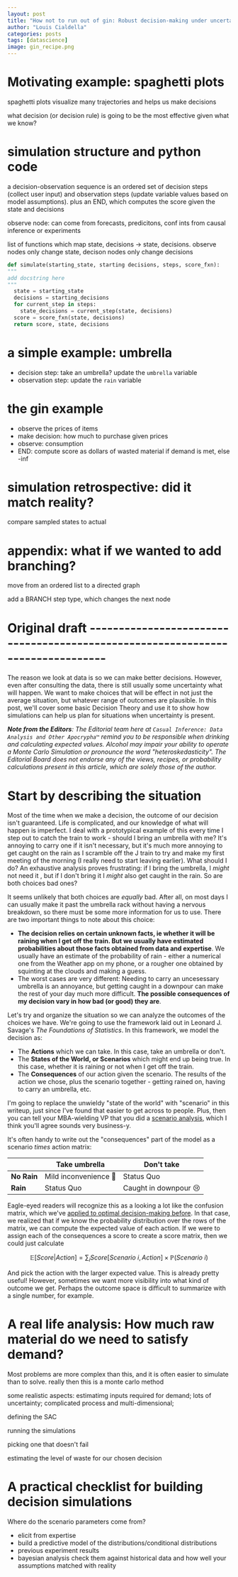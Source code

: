 ```yaml
---
layout: post
title: "How not to run out of gin: Robust decision-making under uncertainty using simulations"
author: "Louis Cialdella"
categories: posts
tags: [datascience]
image: gin_recipe.png
---
```


# Motivating example: spaghetti plots

spaghetti plots visualize many trajectories and helps us make decisions

what decision (or decision rule) is going to be the most effective given what we know?

# simulation structure and python code

a decision-observation sequence is an ordered set of decision steps (collect user input) and observation steps (update variable values based on model assumptions). plus an END, which computes the score given the state and decisions

observe node: can come from forecasts, predicitons, conf ints from causal inference or experiments

list of functions which map state, decisions -> state, decisions. observe nodes only change state, decison nodes only change decisions

```python
def simulate(starting_state, starting decisions, steps, score_fxn):
"""
add docstring here
"""
  state = starting_state
  decisions = starting_decisions
  for current_step in steps:
    state_decisions = current_step(state, decisions)
  score = score_fxn(state, decisions)
  return score, state, decisions
```

# a simple example: umbrella

* decision step: take an umbrella? update the `umbrella` variable
* observation step: update the `rain` variable

# the gin example

* observe the prices of items
* make decision: how much to purchase given prices
* observe: consumption
* END: compute score as dollars of wasted material if demand is met, else -inf

# simulation retrospective: did it match reality? 

compare sampled states to actual

# appendix: what if we wanted to add branching?

move from an ordered list to a directed graph

add a BRANCH step type, which changes the next node

# Original draft -------------------------------------------------------------------------------

The reason we look at data is so we can make better decisions. However, even after consulting the data, there is still usually some uncertainty what will happen. We want to make choices that will be effect in not just the average situation, but whatever range of outcomes are plausible. In this post, we'll cover some basic Decision Theory and use it to show how simulations can help us plan for situations when uncertainty is present.

_**Note from the Editors**: The Editorial team here at `Casual Inference: Data Analysis and Other Apocrypha™` remind you to be responsible when drinking and calculating expected values. Alcohol may impair your ability to operate a Monte Carlo Simulation or pronounce the word "heteroskedasticity". The Editorial Board does not endorse any of the views, recipes, or probability calculations present in this article, which are solely those of the author._

# Start by describing the situation

Most of the time when we make a decision, the outcome of our decision isn't guaranteed. Life is complicated, and our knowledge of what will happen is imperfect. I deal with a prototypical example of this every time I step out to catch the train to work - should I bring an umbrella with me? It's annoying to carry one if it isn't necessary, but it's much more annoying to get caught on the rain as I scramble off the J train to try and make my first meeting of the morning (I really need to start leaving earlier). What should I do? An exhaustive analysis proves frustrating: if I bring the umbrella, I _might_ not need it , but if I don't bring it I _might_ also get caught in the rain. So are both choices bad ones?

It seems unlikely that both choices are _equally_ bad. After all, on most days I can usually make it past the umbrella rack without having a nervous breakdown, so there must be some more information for us to use. There are two important things to note about this choice:
* **The decision relies on certain unknown facts, ie whether it will be raining when I get off the train. But we usually have estimated probabilities about those facts obtained from data and expertise**. We usually have an estimate of the probability of rain - either a numerical one from the Weather app on my phone, or a rougher one obtained by squinting at the clouds and making a guess.
* The worst cases are very different: Needing to carry an uncesessary umbrella is an annoyance, but getting caught in a downpour can make the rest of your day much more difficult. **The possible consequences of my decision vary in how bad (or good) they are**.

Let's try and organize the situation so we can analyze the outcomes of the choices we have. We're going to use the framework laid out in Leonard J. Savage's _The Foundations of Statistics_. In this framework, we model the decision as:
* The **Actions** which we can take. In this case, take an umbrella or don't.
* The **States of the World, or Scenarios** which might end up being true. In this case, whether it is raining or not when I get off the train.
* The **Consequences** of our action given the scenario. The results of the action we chose, plus the scenario together - getting rained on, having to carry an umbrella, etc.

I'm going to replace the unwieldy "state of the world" with "scenario" in this writeup, just since I've found that easier to get across to people. Plus, then you can tell your MBA-wielding VP that you did a [scenario analysis](https://en.wikipedia.org/wiki/Scenario_planning), which I think you'll agree sounds very business-y.

It's often handy to write out the "consequences" part of the model as a scenario $times$ action matrix:

|     | **Take umbrella** | **Don't take** |
| -------- | ------- | ------- |
| **No Rain**  | Mild inconvenience  🫤  | Status Quo |
| **Rain**     | Status Quo    | Caught in downpour 😢 |



Eagle-eyed readers will recognize this as a looking a lot like the confusion matrix, which we've [applied to optimal decision-making before](https://lmc2179.github.io/posts/decisions.html). In that case, we realized that if we know the probability distribution over the rows of the matrix, we can compute the expected value of each action. If we were to assign each of the consequences a score to create a score matrix, then we could just calculate

$$\mathbb{E}[Score | Action] = \sum_i Score[Scenario \ i, Action] \times \mathbb{P}(Scenario \ i)$$

And pick the action with the larger expected value. This is already pretty useful! However, sometimes we want more visibility into what kind of outcome we get. Perhaps the outcome space is difficult to summarize with a single number, for example.

# A real life analysis: How much raw material do we need to satisfy demand?

Most problems are more complex than this, and it is often easier to simulate than to solve. really then this is a monte carlo method

some realistic aspects: estimatimg inputs required for demand; lots of uncertainty; complicated process and multi-dimensional;

defining the SAC

running the simulations

picking one that doesn't fail

estimating the level of waste for our chosen decision

# A practical checklist for building decision simulations

Where do the scenario parameters come from?
* elicit from expertise
* build a predictive model of the distributions/conditional distributions
* previous experiment results
* bayesian analysis
check them against historical data and how well your assumptions matched with reality
